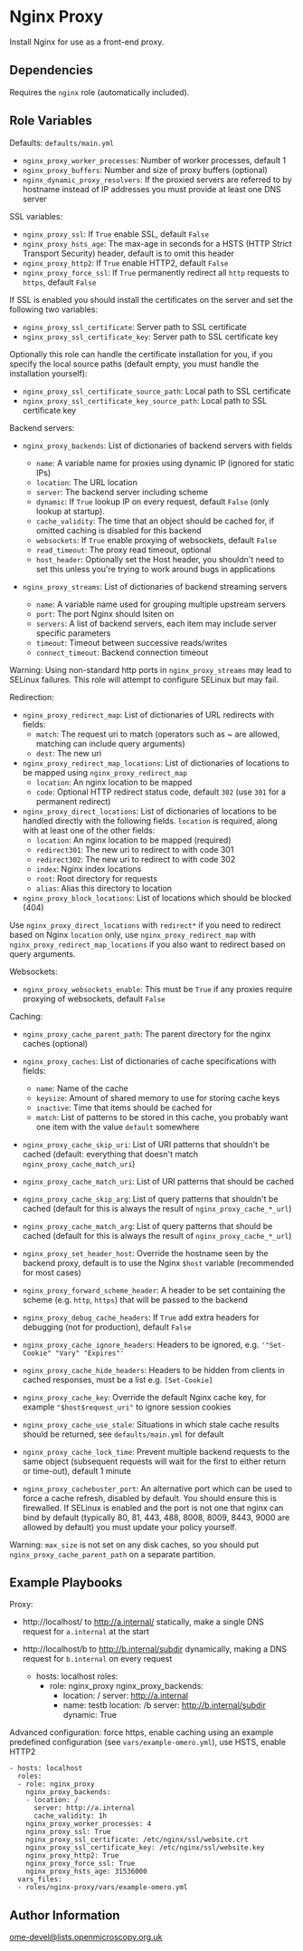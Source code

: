 Nginx Proxy
===========

Install Nginx for use as a front-end proxy.


Dependencies
------------

Requires the `nginx` role (automatically included).


Role Variables
--------------

Defaults: `defaults/main.yml`

- `nginx_proxy_worker_processes`: Number of worker processes, default 1
- `nginx_proxy_buffers`: Number and size of proxy buffers (optional)
- `nginx_dynamic_proxy_resolvers`: If the proxied servers are referred to by hostname instead of IP addresses you must provide at least one DNS server

SSL variables:

- `nginx_proxy_ssl`: If `True` enable SSL, default `False`
- `nginx_proxy_hsts_age`: The max-age in seconds for a HSTS (HTTP Strict Transport Security) header, default is to omit this header
- `nginx_proxy_http2`: If `True` enable HTTP2, default `False`
- `nginx_proxy_force_ssl`: If `True` permanently redirect all `http` requests to `https`, default `False`

If SSL is enabled you should install the certificates on the server and set the following two variables:

- `nginx_proxy_ssl_certificate`: Server path to SSL certificate
- `nginx_proxy_ssl_certificate_key`: Server path to SSL certificate key

Optionally this role can handle the certificate installation for you, if you specify the local source paths (default empty, you must handle the installation yourself):

- `nginx_proxy_ssl_certificate_source_path`: Local path to SSL certificate
- `nginx_proxy_ssl_certificate_key_source_path`: Local path to SSL certificate key

Backend servers:

- `nginx_proxy_backends`: List of dictionaries of backend servers with fields
  - `name`: A variable name for proxies using dynamic IP (ignored for static IPs)
  - `location`: The URL location
  - `server`: The backend server including scheme
  - `dynamic`: If `True` lookup IP on every request, default `False` (only lookup at startup).
  - `cache_validity`: The time that an object should be cached for, if omitted caching is disabled for this backend
  - `websockets`: If `True` enable proxying of websockets, default `False`
  - `read_timeout`: The proxy read timeout, optional
  - `host_header`: Optionally set the Host header, you shouldn't need to set this unless you're trying to work around bugs in applications

- `nginx_proxy_streams`: List of dictionaries of backend streaming servers
  - `name`: A variable name used for grouping multiple upstream servers
  - `port`: The port Nginx should lsiten on
  - `servers`: A list of backend servers, each item may include server specific parameters
  - `timeout`: Timeout between successive reads/writes
  - `connect_timeout`: Backend connection timeout

Warning: Using non-standard http ports in `nginx_proxy_streams` may lead to SELinux failures. This role will attempt to configure SELinux but may fail.

Redirection:

- `nginx_proxy_redirect_map`: List of dictionaries of URL redirects with fields:
  - `match`: The request uri to match (operators such as ~ are allowed, matching can include query arguments)
  - `dest`: The new uri
- `nginx_proxy_redirect_map_locations`: List of dictionaries of locations to be mapped using `nginx_proxy_redirect_map`
  - `location`: An nginx location to be mapped
  - `code`: Optional HTTP redirect status code, default `302` (use `301` for a permanent redirect)
- `nginx_proxy_direct_locations`: List of dictionaries of locations to be handled directly with the following fields. `location` is required, along with at least one of the other fields:
  - `location`: An nginx location to be mapped (required)
  - `redirect301`: The new uri to redirect to with code 301
  - `redirect302`: The new uri to redirect to with code 302
  - `index`: Nginx index locations
  - `root`: Root directory for requests
  - `alias`: Alias this directory to location
- `nginx_proxy_block_locations`: List of locations which should be blocked (404)

Use `nginx_proxy_direct_locations` with `redirect*` if you need to redirect based on Nginx `location` only, use `nginx_proxy_redirect_map` with `nginx_proxy_redirect_map_locations` if you also want to redirect based on query arguments.

Websockets:

- `nginx_proxy_websockets_enable`: This must be `True` if any proxies require proxying of websockets, default `False`

Caching:

- `nginx_proxy_cache_parent_path`: The parent directory for the nginx caches (optional)
- `nginx_proxy_caches`: List of dictionaries of cache specifications with fields:
  - `name`: Name of the cache
  - `keysize`: Amount of shared memory to use for storing cache keys
  - `inactive`: Time that items should be cached for
  - `match`: List of patterns to be stored in this cache, you probably want one item with the value `default` somewhere
- `nginx_proxy_cache_skip_uri`: List of URI patterns that shouldn't be cached (default: everything that doesn't match `nginx_proxy_cache_match_uri`)
- `nginx_proxy_cache_match_uri`: List of URI patterns that should be cached
- `nginx_proxy_cache_skip_arg`: List of query patterns that shouldn't be cached (default for this is always the result of `nginx_proxy_cache_*_url`)
- `nginx_proxy_cache_match_arg`: List of query patterns that should be cached (default for this is always the result of `nginx_proxy_cache_*_url`)

- `nginx_proxy_set_header_host`: Override the hostname seen by the backend proxy, default is to use the Nginx `$host` variable (recommended for most cases)
- `nginx_proxy_forward_scheme_header`: A header to be set containing the scheme (e.g. `http`, `https`) that will be passed to the backend
- `nginx_proxy_debug_cache_headers`: If `True` add extra headers for debugging (not for production), default `False`
- `nginx_proxy_cache_ignore_headers`: Headers to be ignored, e.g. `'"Set-Cookie" "Vary" "Expires"'`
- `nginx_proxy_cache_hide_headers`: Headers to be hidden from clients in cached responses, must be a list e.g. `[Set-Cookie]`
- `nginx_proxy_cache_key`: Override the default Nginx cache key, for example `"$host$request_uri"` to ignore session cookies
- `nginx_proxy_cache_use_stale`: Situations in which stale cache results should be returned, see `defaults/main.yml` for default
- `nginx_proxy_cache_lock_time`: Prevent multiple backend requests to the same object (subsequent requests will wait for the first to either return or time-out), default 1 minute
- `nginx_proxy_cachebuster_port`: An alternative port which can be used to force a cache refresh, disabled by default. You should ensure this is firewalled. If SELinux is enabled and the port is not one that nginx can bind by default (typically 80, 81, 443, 488, 8008, 8009, 8443, 9000 are allowed by default) you must update your policy yourself.

Warning: `max_size` is not set on any disk caches, so you should put `nginx_proxy_cache_parent_path` on a separate partition.


Example Playbooks
-----------------

Proxy:
- http://localhost/ to http://a.internal/ statically, make a single DNS request for `a.internal` at the start
- http://localhost/b to http://b.internal/subdir dynamically, making a DNS request for `b.internal` on every request

    - hosts: localhost
      roles:
      - role: nginx_proxy
        nginx_proxy_backends:
        - location: /
          server: http://a.internal
        - name: testb
          location: /b
          server: http://b.internal/subdir
          dynamic: True

Advanced configuration: force https, enable caching using an example predefined configuration (see `vars/example-omero.yml`), use HSTS, enable HTTP2

    - hosts: localhost
      roles:
      - role: nginx_proxy
        nginx_proxy_backends:
        - location: /
          server: http://a.internal
          cache_validity: 1h
        nginx_proxy_worker_processes: 4
        nginx_proxy_ssl: True
        nginx_proxy_ssl_certificate: /etc/nginx/ssl/website.crt
        nginx_proxy_ssl_certificate_key: /etc/nginx/ssl/website.key
        nginx_proxy_http2: True
        nginx_proxy_force_ssl: True
        nginx_proxy_hsts_age: 31536000
      vars_files:
      - roles/nginx-proxy/vars/example-omero.yml


Author Information
------------------

ome-devel@lists.openmicroscopy.org.uk

